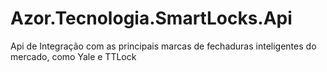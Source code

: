 # Azor.Tecnologia.SmartLocks.Api
Api de Integração com as principais marcas de fechaduras inteligentes do mercado, como Yale e TTLock
